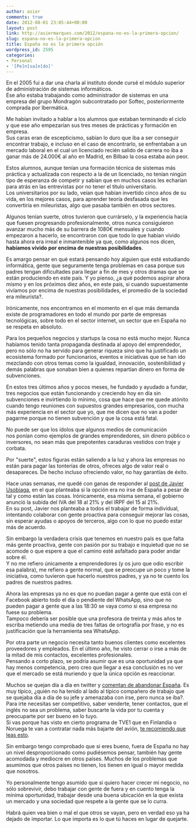 ```yaml
---
author: asier
comments: true
date: 2012-08-01 23:05:44+00:00
layout: post
link: http://asiermarques.com/2012/espana-no-es-la-primera-opcion/
slug: espana-no-es-la-primera-opcion
title: España no es la primera opción
wordpress_id: 2595
categories:
- Personal
- '[Pe]n[sa]n[do]'
---
```


En el 2005 fui a dar una charla al instituto donde cursé el módulo superior de administración de sistemas informáticos.  
Ese año estaba trabajando como administrador de sistemas en una empresa del grupo Mondragón subcontratado por Softec, posteriormente comprada por Ibermática.

Me habían invitado a hablar a los alumnos que estaban terminando el ciclo y que ese año empezarían sus tres meses de prácticas y formación en empresa.  
Sus caras eran de escepticismo, sabían lo duro que iba a ser conseguir encontrar trabajo, e incluso en el caso de encontrarlo, se enfrentaban a un mercado laboral en el cual un licenciado recién salido de carrera no iba a ganar más de 24.000€ al año en Madrid, en Bilbao la cosa estaba aún peor.

Estos alumnos, aunque tenían una formación técnica de sistemas más práctica y actualizada con respecto a la de un licenciado, no tenían ningún tipo de esperanza de competir y sabían que en muchos casos les echarían para atrás en las entrevistas por no tener el título universitario.  
Los universitarios por su lado, veían que habían invertido cinco años de su vida, en los mejores casos, para aprender teoría desfasada que les convertiría en mileuristas, algo que pasaba también en otros sectores.

Algunos tenían suerte, otros tuvieron que currárselo, y la experiencia hacía que fuesen progresando profesionalmente, otros nunca consiguieron avanzar mucho más de su barrera de 1080€ mensuales y cuando empezaron a hacerlo, se encontraron con que todo lo que habían vivido hasta ahora era irreal e inmantenible ya que, como algunos nos dicen, **habíamos vivido por encima de nuestras posibilidades**.

Es amargo pensar en qué estará pensando hoy alguien que esté estudiando informática, gente que seguramente tenga problemas en casa porque sus padres tengan dificultades para llegar a fin de mes y otros dramas que se están produciendo en este país. Y yo pienso, ¿a qué podemos aspirar ahora mismo y en los próximos diez años, en este país, si cuando supuestamente vivíamos por encima de nuestras posibilidades, el promedio de la sociedad era mileurista?.

Irónicamente, nos encontramos en el momento en el que más demanda existe de programadores en todo el mundo por parte de empresas tecnológicas, sobre todo en el sector internet, un sector que en España no se respeta en absoluto.

Para los pequeños negocios y startups la cosa no está mucho mejor. Nunca habíamos tenido tanta propaganda destinada al apoyo del emprendedor, pero no sólo no ha servido para generar riqueza sino que ha justificado un ecosistema formado por funcionarios, eventos e iniciativas que se han ido mezclando con otros temas como la igualdad, innovación, sostenibilidad y demás palabras que sonaban bien a quienes repartían dinero en forma de subvenciones.

En estos tres últimos años y pocos meses, he fundado y ayudado a fundar, tres negocios que están funcionando y creciendo hoy en día sin subvenciones e invirtiendo lo mínimo, cosa que hace que me quede atónito cuando tengo reuniones con supuestos grandes empresarios, con mucha más experiencia en el sector que yo, que me dicen que no van a poder pagarme porque no tienen subvención y que la cosa está fatal.

No puede ser que los ídolos que algunos medios de comunicación nos ponían como ejemplos de grandes emprendedores, sin dinero público o inversores, no sean más que prepotentes caraduras vestidos con traje y corbata.

Por "suerte", estos figuras están saliendo a la luz y ahora las empresas no están para pagar las tonterías de otros, ofreces algo de valor real o desapareces. De hecho incluso ofreciendo valor, no hay garantías de éxito.

Hace unas semanas, me quedé con ganas de responder al [post de Javier Usobiaga](http://blog.javierusobiaga.com/y-si-no-me-voy-de-espana), en el que planteaba si la opción era no irse de España a pesar de tal y como están las cosas. Irónicamente, esa misma semana, el gobierno anunció la subida del IVA del 18 al 21% y del IRPF del 15 al 21%.  
En su post, Javier nos planteaba a todos el trabajar de forma individual, intentando colaborar con gente proactiva para conseguir mejorar las cosas, sin esperar ayudas o apoyos de terceros, algo con lo que no puedo estar más de acuerdo.

Sin embargo la verdadera crisis que tenemos en nuestro país es que falta más gente proactiva, gente con pasión por su trabajo e inquietud que no se acomode o que espere a que el camino esté asfaltado para poder andar sobre él.  
Y no me refiero únicamente a emprendedores (y os juro que odio escribir esa palabra), me refiero a gente normal, que se preocupe un poco y tome la iniciativa, como tuvieron que hacerlo nuestros padres, y ya no te cuento los padres de nuestros padres.

Ahora las empresas ya no es que no puedan pagar a gente que está con el Facebook abierto todo el día o pendiente del WhatsApp, sino que no pueden pagar a gente que a las 18:30 se vaya como si esa empresa no fuese su problema.  
Tampoco debería ser posible que una profesora de treinta y más años te escriba metiendo una media de tres faltas de ortografía por frase, y no es justificación que la herramienta sea WhatsApp.

Por otra parte un negocio necesita tanto buenos clientes como excelentes proveedores y empleados. En el último año, he visto cerrar o irse a más de la mitad de mis contactos, excelentes profesionales.  
Pensando a corto plazo, se podría asumir que es una oportunidad ya que hay menos competencia, pero creo que llegar a esa conclusión es no ver que el mercado se está muriendo y que la única opción es reaccionar.

Muchos se quejan día a día en twitter y [comentan de abandonar España](https://twitter.com/#!/search/realtime/%22irse%20de%20espa%C3%B1a%22). Es muy típico, ¿quién no ha tenido al lado al típico compañero de trabajo que se quejaba día a día de su jefe y amenazaba con irse, pero nunca se iba?.  
Para irte necesitas ser competitivo, saber venderte, tener contactos, que el inglés no sea un problema, saber buscarte la vida por tu cuenta y preocuparte por ser bueno en lo tuyo.  
Si vas porque has visto en cierto programa de TVE1 que en Finlandia o Noruega te van a contratar nada más bajarte del avión, [te recomiendo que leas esto](http://sociedad.elpais.com/sociedad/2012/02/11/actualidad/1328962500_273909.html).

Sin embargo tengo comprobado que si eres bueno, fuera de España no hay un nivel desproporcionado como pudiésemos pensar, también hay gente acomodada y mediocre en otros países. Muchos de los problemas que asumimos que otros países no tienen, los tienen en igual o mayor medida que nosotros.

Yo personalmente tengo asumido que si quiero hacer crecer mi negocio, no sólo sobrevivir, debo trabajar con gente de fuera y en cuento tenga la mínima oportunidad, trabajar desde una buena ubicación en la que exista un mercado y una sociedad que respete a la gente que se lo curra.

Habrá quien vea bien o mal el que otros se vayan, pero en verdad eso ya ha dejado de importar. Lo que importa es lo que tú haces en lugar de quejarte.
